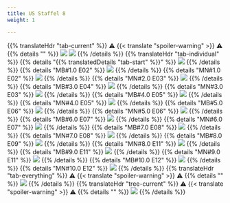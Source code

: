 ```yaml
---
title: US Staffel 8
weight: 1

---
```

{{% translateHdr "tab-current" %}}
:warning: {{< translate "spoiler-warning" >}} :warning:
{{% details "" %}}
![](/sim-ayto/us08/us08_tab.png)
![](/sim-ayto/us08/us08_sum.png)
{{% /details %}}
{{% translateHdr "tab-individual" %}}
{{% details "{{% translatedDetails "tab-start" %}}" %}}
![](/sim-ayto/us08/us08_0.png)
{{% /details %}}
{{% details "MB#1.0 E02" %}}
![](/sim-ayto/us08/us08_1.png)
{{% /details %}}
{{% details "MN#1.0 E02" %}}
![](/sim-ayto/us08/us08_2.png)
{{% /details %}}
{{% details "MN#2.0 E03" %}}
![](/sim-ayto/us08/us08_3.png)
{{% /details %}}
{{% details "MB#3.0 E04" %}}
![](/sim-ayto/us08/us08_4.png)
{{% /details %}}
{{% details "MN#3.0 E03" %}}
![](/sim-ayto/us08/us08_5.png)
{{% /details %}}
{{% details "MB#4.0 E05" %}}
![](/sim-ayto/us08/us08_6.png)
{{% /details %}}
{{% details "MN#4.0 E05" %}}
![](/sim-ayto/us08/us08_7.png)
{{% /details %}}
{{% details "MB#5.0 E06" %}}
![](/sim-ayto/us08/us08_8.png)
{{% /details %}}
{{% details "MN#5.0 E06" %}}
![](/sim-ayto/us08/us08_9.png)
{{% /details %}}
{{% details "MB#6.0 E07" %}}
![](/sim-ayto/us08/us08_10.png)
{{% /details %}}
{{% details "MN#6.0 E07" %}}
![](/sim-ayto/us08/us08_11.png)
{{% /details %}}
{{% details "MB#7.0 E08" %}}
![](/sim-ayto/us08/us08_12.png)
{{% /details %}}
{{% details "MN#7.0 E08" %}}
![](/sim-ayto/us08/us08_13.png)
{{% /details %}}
{{% details "MB#8.0 E09" %}}
![](/sim-ayto/us08/us08_14.png)
{{% /details %}}
{{% details "MN#8.0 E11" %}}
![](/sim-ayto/us08/us08_15.png)
{{% /details %}}
{{% details "MB#9.0 E11" %}}
![](/sim-ayto/us08/us08_16.png)
{{% /details %}}
{{% details "MN#9.0 E11" %}}
![](/sim-ayto/us08/us08_17.png)
{{% /details %}}
{{% details "MB#10.0 E12" %}}
![](/sim-ayto/us08/us08_18.png)
{{% /details %}}
{{% details "MN#10.0 E12" %}}
![](/sim-ayto/us08/us08_19.png)
{{% /details %}}
{{% translateHdr "tab-everything" %}}
:warning: {{< translate "spoiler-warning" >}} :warning:
{{% details "" %}}
![](/sim-ayto/us08/us08.col.png)
{{% /details %}}
{{% translateHdr "tree-current" %}}
:warning: {{< translate "spoiler-warning" >}} :warning:
{{% details "" %}}
![](/sim-ayto/us08/us08.png)
{{% /details %}}
